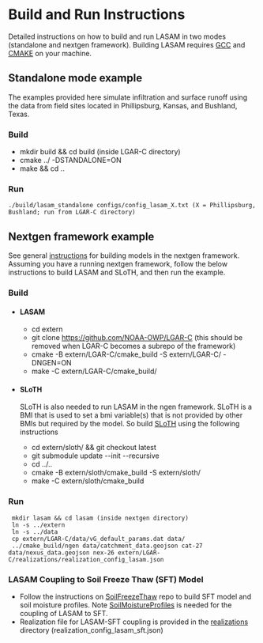 # Build and Run Instructions

Detailed instructions on how to build and run LASAM in two modes (standalone and nextgen framework). Building LASAM requires [GCC](https://gcc.gnu.org) and [CMAKE](https://cmake.org/) on your machine.

## Standalone mode example
The examples provided here simulate infiltration and surface runoff using the data from field sites located in Phillipsburg, Kansas, and Bushland, Texas. 
### Build
 - mkdir build && cd build (inside LGAR-C directory)
 - cmake ../ -DSTANDALONE=ON
 - make && cd ..
### Run
```
./build/lasam_standalone configs/config_lasam_X.txt (X = Phillipsburg, Bushland; run from LGAR-C directory)
```

## Nextgen framework example
See general [instructions](https://github.com/NOAA-OWP/ngen/wiki/NGen-Tutorial#running-cfe) for building models in the nextgen framework. Assuming you have a running nextgen framework, follow the below instructions to build LASAM and SLoTH, and then run the example.
### Build
- #### LASAM
   - cd extern
   - git clone https://github.com/NOAA-OWP/LGAR-C (this should be removed when LGAR-C becomes a subrepo of the framework)
   - cmake -B extern/LGAR-C/cmake_build -S extern/LGAR-C/ -DNGEN=ON
   - make -C extern/LGAR-C/cmake_build/

- #### SLoTH
   SLoTH is also needed to run LASAM in the ngen framework. SLoTH is a BMI that is used to set a bmi variable(s) that is not provided by other BMIs but required by the model. So build [SLoTH](https://github.com/NOAA-OWP/SLoTH) using the following instructions
   - cd extern/sloth/ && git checkout latest
   - git submodule update --init --recursive
   - cd ../..
   - cmake -B extern/sloth/cmake_build -S extern/sloth/
   - make -C extern/sloth/cmake_build

### Run
```
 mkdir lasam && cd lasam (inside nextgen directory)
 ln -s ../extern
 ln -s ../data
 cp extern/LGAR-C/data/vG_default_params.dat data/
 ../cmake_build/ngen data/catchment_data.geojson cat-27 data/nexus_data.geojson nex-26 extern/LGAR-C/realizations/realization_config_lasam.json
```

### LASAM Coupling to Soil Freeze Thaw (SFT) Model
- Follow the instructions on [SoilFreezeThaw](https://github.com/NOAA-OWP/SoilFreezeThaw) repo to build SFT model and soil moisture profiles. Note [SoilMoistureProfiles](https://github.com/NOAA-OWP/SoilMoistureProfiles) is needed for the coupling of LASAM to SFT.
- Realization file for LASAM-SFT coupling is provided in the [realizations](./realizations/) directory (realization_config_lasam_sft.json)
